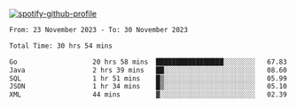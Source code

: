 [![spotify-github-profile](https://spotify-github-profile.vercel.app/api/view?uid=313pysyt3uxkjdidtiuvzf7nrnnu&cover_image=true&theme=natemoo-re&show_offline=false&background_color=121212&interchange=false&bar_color=53b14f&bar_color_cover=false)](https://spotify-github-profile.vercel.app/api/view?uid=313pysyt3uxkjdidtiuvzf7nrnnu&redirect=true)

<!--START_SECTION:waka-->

```txt
From: 23 November 2023 - To: 30 November 2023

Total Time: 30 hrs 54 mins

Go                   20 hrs 58 mins  █████████████████░░░░░░░░   67.83 %
Java                 2 hrs 39 mins   ██░░░░░░░░░░░░░░░░░░░░░░░   08.60 %
SQL                  1 hr 51 mins    █▒░░░░░░░░░░░░░░░░░░░░░░░   05.99 %
JSON                 1 hr 34 mins    █▒░░░░░░░░░░░░░░░░░░░░░░░   05.10 %
XML                  44 mins         ▓░░░░░░░░░░░░░░░░░░░░░░░░   02.39 %
```

<!--END_SECTION:waka-->